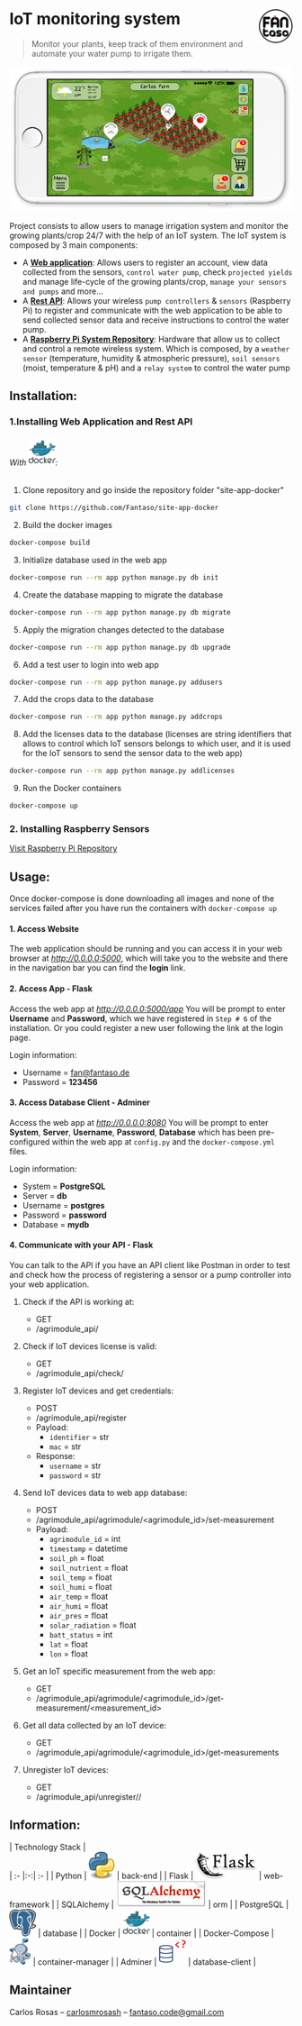<!-- logo -->
<a href="https://www.fantaso.de">
<img src="app/solarvibes/static/images/readme/fantaso.png" align="right" />
</a>

<!-- header -->
<h1 style="text-align: left; margin-top:0px;">
  IoT monitoring system
</h1>

> Monitor your plants, keep track of them environment and automate your water pump to irrigate them.

<!-- build -->
<!-- [![Build Status][travis-image]][travis-link] -->

<!-- banner -->
![banner][banner]

Project consists to allow users to manage irrigation system and monitor the growing plants/crop 24/7 with the help of an IoT system. The IoT system is composed by 3 main components:
* A **[Web application][app-repo-link]**: Allows users to register an account, view data collected from the sensors, `control water pump`, check `projected yields` and manage life-cycle of the growing plants/crop, `manage your sensors and pumps` and more...
* A **[Rest API][api-repo-link]**: Allows your wireless `pump controllers` & `sensors` (Raspberry Pi) to register and communicate with the web application to be able to send collected sensor data and receive instructions to control the water pump.
* A **[Raspberry Pi System Repository][raspberry-repo]**: Hardware that allow us to collect and control a remote wireless system. Which is composed, by a `weather sensor` (temperature, humidity & atmospheric pressure), `soil sensors` (moist, temperature & pH) and a `relay system` to control the water pump


## Installation:

### 1.Installing Web Application and Rest API

###### With ![docker][docker]:

1. Clone repository and go inside the repository folder "site-app-docker"
```sh
git clone https://github.com/Fantaso/site-app-docker
```

2. Build the docker images
```sh
docker-compose build
```

3. Initialize database used in the web app
```sh
docker-compose run --rm app python manage.py db init
```

4. Create the database mapping to migrate the database
```sh
docker-compose run --rm app python manage.py db migrate
```

5. Apply the migration changes detected to the database
```sh
docker-compose run --rm app python manage.py db upgrade
```

6. Add a test user to login into web app
```sh
docker-compose run --rm app python manage.py addusers
```

7. Add the crops data to the database
```sh
docker-compose run --rm app python manage.py addcrops
```

8. Add the licenses data to the database (licenses are string identifiers that allows to control which IoT sensors belongs to which user, and it is used for the IoT sensors to send the sensor data to the web app)
```sh
docker-compose run --rm app python manage.py addlicenses
```

9. Run the Docker containers
```sh
docker-compose up
```

### 2. Installing Raspberry Sensors
 [Visit Raspberry Pi Repository][raspberry-repo]



## Usage:
Once docker-compose is done downloading all images and none of the services failed after you have run the containers with `docker-compose up`


#### 1. Access Website
The web application should be running and you can access it in your web browser at _http://0.0.0.0:5000_, which will take you to the website and there in the navigation bar you can find the **login** link.


#### 2. Access App - Flask
Access the web app at _http://0.0.0.0:5000/app_
You will be prompt to enter **Username** and **Password**, which we have registered in `Step # 6` of the installation. Or you could register a new user following the link at the login page.

Login information:
- Username = fan@fantaso.de
- Password = **123456**


#### 3. Access Database Client - Adminer
Access the web app at _http://0.0.0.0:8080_
You will be prompt to enter **System**, **Server**, **Username**, **Password**, **Database** which has been pre-configured within the web app at `config.py` and the `docker-compose.yml` files.

Login information:
- System = **PostgreSQL**
- Server = **db**
- Username = **postgres**
- Password = **password**
- Database = **mydb**


#### 4. Communicate with your API - Flask
You can talk to the API if you have an API client like Postman in order to test and check how the process of registering a sensor or a pump controller into your web application.


1. Check if the API is working at:
    * GET
    * /agrimodule_api/


2. Check if IoT devices license is valid:
    * GET
    * /agrimodule_api/check/<identifier>


3. Register IoT devices and get credentials:
    * POST
    * /agrimodule_api/register
    * Payload:
        * `identifier` = str
        * `mac` = str
    * Response:
        * `username` = str
        * `password` = str


4. Send IoT devices data to web app database:
    * POST
    * /agrimodule_api/agrimodule/<agrimodule_id>/set-measurement
    * Payload:
        * `agrimodule_id` = int
        * `timestamp` = datetime
        * `soil_ph` = float
        * `soil_nutrient` = float
        * `soil_temp` = float
        * `soil_humi` = float
        * `air_temp` = float
        * `air_humi` = float
        * `air_pres` = float
        * `solar_radiation` = float
        * `batt_status` = int
        * `lat` = float
        * `lon` = float


5. Get an IoT specific measurement from the web app:
    * GET
    * /agrimodule_api/agrimodule/<agrimodule_id>/get-measurement/<measurement_id>


6. Get all data collected by an IoT device:
    * GET
    * /agrimodule_api/agrimodule/<agrimodule_id>/get-measurements


7. Unregister IoT devices:
    * GET
    * /agrimodule_api/unregister/<identifier>/<mac>



## Information:
| Technology Stack |  
| :- |:-:| :- |
| Python          | ![back-end][Python]                   | back-end |
| Flask           | ![web-framework][Flask]               | web-framework |
| SQLAlchemy      | ![orm][SQLAlchemy]                    | orm |
| PostgreSQL      | ![database][PostgreSQL]               | database |
| Docker          | ![container][Docker]                  | container |
| Docker-Compose  | ![container-manager][Docker-Compose]  | container-manager |
| Adminer         | ![database-client][Adminer]           | database-client |

## Maintainer
Carlos Rosas – [carlosmrosash][linkedin-profile] – fantaso.code@gmail.com



<!-- links -->
[github-profile]: https://github.com/fantaso/
[github-repo]: https://github.com/Fantaso/site-app-docker

[raspberry-repo]: https://github.com/Fantaso/agrimodule-smart-system/tree/master/AgrimoduleHardware/agrimodule_gw
[app-repo-link]: https://github.com/Fantaso/site-app-docker/tree/master/app
[api-repo-link]: https://github.com/Fantaso/site-app-docker/tree/master/app/solarvibes/agrimodule_api

[linkedin-profile]: https://www.linkedin.com/in/carlosmrosash/

[travis-link]: https://travis-ci.org/Fantaso/django-docker-travis.svg?branch=master
[travis-image]: https://travis-ci.org/Fantaso/django-docker-travis

<!-- images -->
[banner]: app/solarvibes/static/images/readme/mainUI.png
[Python]: app/solarvibes/static/images/readme/tech-python.png
[Flask]: app/solarvibes/static/images/readme/tech-flask.png
[SQLAlchemy]: app/solarvibes/static/images/readme/tech-sqlalchemy.jpg
[PostgreSQL]: app/solarvibes/static/images/readme/tech-postgresql.png
[Docker]: app/solarvibes/static/images/readme/tech-docker.png
[Docker-Compose]: app/solarvibes/static/images/readme/tech-dockercompose.png
[Adminer]: app/solarvibes/static/images/readme/tech-adminer.png
